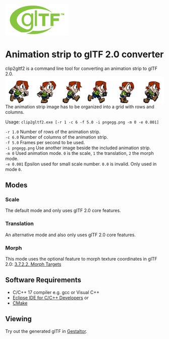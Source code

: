 [![](glTF.png)](https://github.com/KhronosGroup/glTF/tree/master/specification/2.0)

# Animation strip to glTF 2.0 converter

clip2gltf2 is a command line tool for converting an animation strip to glTF 2.0.  
[![](pngegg.png)](https://www.codeandweb.com/texturepacker/tutorials/how-to-create-a-sprite-sheet)  
The animation strip image has to be organized into a grid with rows and columns.  

Usage: `clip2gltf2.exe [-r 1 -c 6 -f 5.0 -i pngegg.png -m 0 -e 0.001]`  

`-r 1.0` Number of rows of the animation strip.  
`-c 6.0` Number of columns of the animation strip.  
`-f 5.0` Frames per second to be used.  
`-i pngegg.png` Use another image beside the included animation strip.  
`-m 0` Used animation mode. `0` is the scale, `1` the translation, `2` the morph mode.  
`-e 0.001` Epsilon used for small scale number. `0.0` is invalid. Only used in mode `0`.  

## Modes

### Scale

The default mode and only uses glTF 2.0 core features.  

### Translation

An alternative mode and also only uses glTF 2.0 core features.  

### Morph

This mode uses the optional feature to morph texture coordinates in glTF 2.0: 
[3.7.2.2. Morph Targets](https://www.khronos.org/registry/glTF/specs/2.0/glTF-2.0.html#morph-targets)  

## Software Requirements

* C/C++ 17 compiler e.g. gcc or Visual C++
* [Eclipse IDE for C/C++ Developers](https://www.eclipse.org/downloads/packages/release/2022-03/r/eclipse-ide-cc-developers) or  
* [CMake](https://cmake.org/)  

## Viewing

Try out the generated glTF in [Gestaltor](https://gestaltor.io/).  
